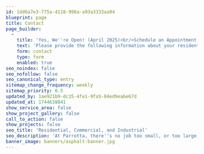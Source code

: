 ```yaml
---
id: 1dd6a7e3-775a-4118-996a-a93a3333aa94
blueprint: page
title: Contact
page_builder:
  -
    title: 'Yes, We''re Open! (April 2025)<br/>Schedule an Appointment'
    text: 'Please provide the following information about your residential, commercial, or industrial job. We''ll give you a call to set up a time for a site visit and to provide you a FREE estimate. At Parrotta, there''s no job too small, or too large!'
    form: contact
    type: form
    enabled: true
seo_noindex: false
seo_nofollow: false
seo_canonical_type: entry
sitemap_change_frequency: weekly
sitemap_priority: 0.5
updated_by: 1ae921b9-dc35-4fe1-9fa5-84ed9ea6e67d
updated_at: 1744638841
show_service_area: false
show_project_gallery: false
call_to_action: false
show_projects: false
seo_title: 'Residential, Commercial, and Industrial'
seo_description: 'At Parrotta, there''s no job too small, or too large! Get in touch with us to get your FREE estimate. Use our online form or call us at 304-292-0905.'
banner_image: banners/asphalt-banner.jpg
---
```

